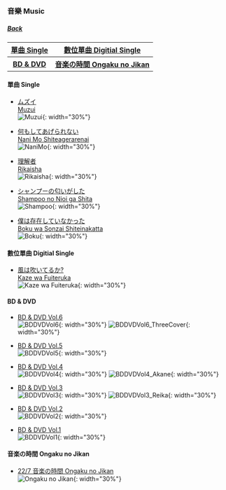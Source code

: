 ﻿### 音樂 Music
##### [Back](../../readme.md)

<table>
<tr>
<th><a href="#single">單曲 Single</a></th>
<th><a href="#digitial_single">數位單曲 Digitial Single</a></th>
</tr>
<tr>
<th><a href="#bddvd">BD & DVD</a></th>
<th><a href="#Ongaku_no_Jikan">音楽の時間 Ongaku no Jikan</a></th>
</tr>
</table>

<a name="single"></a>
#### 單曲 Single

- [ムズイ<br>Muzui](05_Muzui.html)  
![Muzui](../../Img/Music/MuzuiTypeA.jpg){: width="30%"}

- [何もしてあげられない<br>Nani Mo Shiteagerarenai](04_NaniMoShiteagerarenai.html)  
![NaniMo](../../Img/Music/NaniMoTypeA.jpg){: width="30%"}

- [理解者<br>Rikaisha](03_Rikaisha.html)  
![Rikaisha](../../Img/Music/RikaishaTypeA.jpg){: width="30%"}

- [シャンプーの匂いがした<br>Shampoo no Nioi ga Shita](02_ShampoonoNioigaShita.html)  
![Shampoo](../../Img/Music/ShampooTypeA.jpg){: width="30%"}

- [僕は存在していなかった<br>Boku wa Sonzai Shiteinakatta](01_BokuwaSonzaiShiteinakatta.html)  
![Boku](../../Img/Music/BokuTypeA.jpg){: width="30%"}

<a name="digitial_single"></a>
#### 數位單曲 Digitial Single

- [風は吹いてるか?<br>Kaze wa Fuiteruka](Kaze%20wa%20Fuiteruka.html)  
![Kaze wa Fuiteruka](../../Img/Music/KazewaFuiteruka.jpg){: width="30%"}  

<a name="bddvd"></a>
#### BD & DVD

- [BD & DVD Vol.6](BDDVD%20Vol6.html)  
![BDDVDVol6](../../Img/Music/BDDVDVol6_NicoleCover.jpg){: width="30%"}
![BDDVDVol6_ThreeCover](../../Img/Music/BDDVDVol6_ThreeCover.jpg){: width="30%"}  

- [BD & DVD Vol.5](BDDVD%20Vol5.html)  
![BDDVDVol5](../../Img/Music/BDDVDVol5_AyakaCover.jpg){: width="30%"}  

- [BD & DVD Vol.4](BDDVD%20Vol4.html)  
![BDDVDVol4](../../Img/Music/BDDVDVol4_JunCover.jpg){: width="30%"}
![BDDVDVol4_Akane](../../Img/Music/BDDVDVol4_AkaneCover.jpg){: width="30%"}  

- [BD & DVD Vol.3](BDDVD%20Vol3.html)  
![BDDVDVol3](../../Img/Music/BDDVDVol3_MiyakoCover.png){: width="30%"}
![BDDVDVol3_Reika](../../Img/Music/BDDVDVol3_ReikaCover.png){: width="30%"}  

- [BD & DVD Vol.2](BDDVD%20Vol2.html)  
![BDDVDVol2](../../Img/Music/BDDVDVol2_SakuraCover.jpg){: width="30%"}  

- [BD & DVD Vol.1](BDDVD%20Vol1.html)  
![BDDVDVol1](../../Img/Music/BDDVDVol1_MiuCover.jpg){: width="30%"}  

<a name="Ongaku_no_Jikan"></a>
#### 音楽の時間 Ongaku no Jikan

- [22/7 音楽の時間 Ongaku no Jikan](227%20Ongaku%20no%20Jikan.html)  
![Ongaku no Jikan](../../Img/Music/Ongaku%20no%20Jikan.JPG){: width="30%"}
